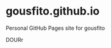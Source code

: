 # gousfito.github.io
Personal GitHub Pages site for gousfito













































DOURr
